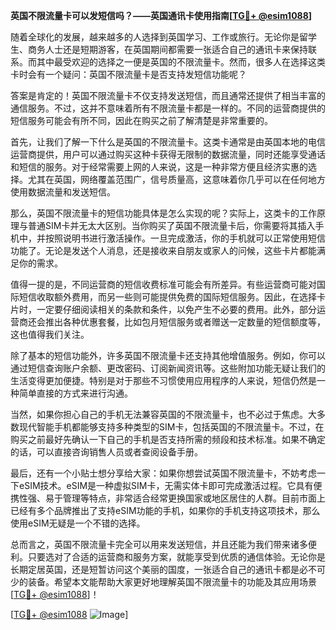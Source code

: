 **英国不限流量卡可以发短信吗？——英国通讯卡使用指南[[TG💪+ @esim1088](https://t.me/s/esim1088)]**

随着全球化的发展，越来越多的人选择到英国学习、工作或旅行。无论你是留学生、商务人士还是短期游客，在英国期间都需要一张适合自己的通讯卡来保持联系。而其中最受欢迎的选择之一便是英国的不限流量卡。然而，很多人在选择这类卡时会有一个疑问：英国不限流量卡是否支持发短信功能呢？

答案是肯定的！英国不限流量卡不仅支持发送短信，而且通常还提供了相当丰富的通信服务。不过，这并不意味着所有不限流量卡都是一样的。不同的运营商提供的短信服务可能会有所不同，因此在购买之前了解清楚是非常重要的。

首先，让我们了解一下什么是英国的不限流量卡。这类卡通常是由英国本地的电信运营商提供，用户可以通过购买这种卡获得无限制的数据流量，同时还能享受通话和短信的服务。对于经常需要上网的人来说，这是一种非常方便且经济实惠的选择。尤其在英国，网络覆盖范围广，信号质量高，这意味着你几乎可以在任何地方使用数据流量和发送短信。

那么，英国不限流量卡的短信功能具体是怎么实现的呢？实际上，这类卡的工作原理与普通SIM卡并无太大区别。当你购买了英国不限流量卡后，你需要将其插入手机中，并按照说明书进行激活操作。一旦完成激活，你的手机就可以正常使用短信功能了。无论是发送个人消息，还是接收来自朋友或家人的问候，这些卡片都能满足你的需求。

值得一提的是，不同运营商的短信收费标准可能会有所差异。有些运营商可能对国际短信收取额外费用，而另一些则可能提供免费的国际短信服务。因此，在选择卡片时，一定要仔细阅读相关的条款和条件，以免产生不必要的费用。此外，部分运营商还会推出各种优惠套餐，比如包月短信服务或者赠送一定数量的短信额度等，这也值得我们关注。

除了基本的短信功能外，许多英国不限流量卡还支持其他增值服务。例如，你可以通过短信查询账户余额、更改密码、订阅新闻资讯等。这些附加功能无疑让我们的生活变得更加便捷。特别是对于那些不习惯使用应用程序的人来说，短信仍然是一种简单直接的方式来进行沟通。

当然，如果你担心自己的手机无法兼容英国的不限流量卡，也不必过于焦虑。大多数现代智能手机都能够支持多种类型的SIM卡，包括英国的不限流量卡。不过，在购买之前最好先确认一下自己的手机是否支持所需的频段和技术标准。如果不确定的话，可以直接咨询销售人员或者查阅设备手册。

最后，还有一个小贴士想分享给大家：如果你想尝试英国不限流量卡，不妨考虑一下eSIM技术。eSIM是一种虚拟SIM卡，无需实体卡即可完成激活过程。它具有便携性强、易于管理等特点，非常适合经常更换国家或地区居住的人群。目前市面上已经有多个品牌推出了支持eSIM功能的手机，如果你的手机支持这项技术，那么使用eSIM无疑是一个不错的选择。

总而言之，英国不限流量卡完全可以用来发送短信，并且还能为我们带来诸多便利。只要选对了合适的运营商和服务方案，就能享受到优质的通信体验。无论你是长期定居英国，还是短暂访问这个美丽的国度，一张适合自己的通讯卡都是必不可少的装备。希望本文能帮助大家更好地理解英国不限流量卡的功能及其应用场景[[TG💪+ @esim1088](https://t.me/s/esim1088)]！

[[TG💪+ @esim1088](https://t.me/s/esim1088) ![Image](https://i.postimg.cc/4NQfJmqS/Snipaste-2025-05-13-00-14-12.png)]